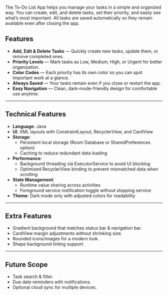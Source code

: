The To-Do List App helps you manage your tasks in a simple and organized way. You can create, edit, and delete tasks, set their priority, and easily see what’s most important. All tasks are saved automatically so they remain available even after closing the app.

## Features

- **Add, Edit & Delete Tasks** — Quickly create new tasks, update them, or remove completed ones.  
- **Priority Levels** — Mark tasks as Low, Medium, High, or Urgent for better organization.  
- **Color Codes** — Each priority has its own color so you can spot important work at a glance.  
- **Always Saved** — Your tasks remain even if you close or restart the app.  
- **Easy Navigation** — Clean, dark-mode-friendly design for comfortable use anytime.  

---

## Technical Features

- **Language**: Java  
- **UI**: XML layouts with ConstraintLayout, RecyclerView, and CardView  
- **Storage**:  
  - Persistent local storage (Room Database or SharedPreferences option)  
  - Caching to reduce redundant data loading  
- **Performance**:  
  - Background threading via ExecutorService to avoid UI blocking  
  - Optimized RecyclerView binding to prevent mismatched data when scrolling  
- **State Management**:  
  - Runtime value sharing across activities  
  - Foreground service notification toggle without stopping service  
- **Theme**: Dark mode only with adjusted colors for readability  

---

## Extra Features

- Gradient background that matches status bar & navigation bar.  
- CardView margin adjustments without shrinking size.  
- Rounded icons/images for a modern look.  
- Shape background tinting support.  

---

## Future Scope

- Task search & filter.  
- Due date reminders with notifications.  
- Optional cloud sync for multiple devices.  
